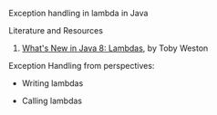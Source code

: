 Exception handling in lambda in Java

Literature and Resources

1.  [What's New in Java 8:
    Lambdas](https://learning.oreilly.com/library/view/whats-new-in/9781788627245/),
    by Toby Weston

Exception Handling from perspectives:

- Writing lambdas

- Calling lambdas
